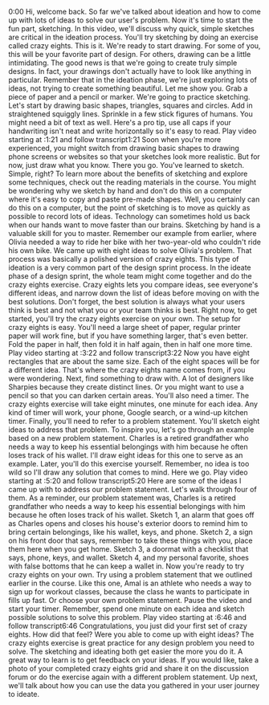0:00
Hi, welcome back. So far we've talked about ideation and how to come up with lots of ideas to solve our user's problem. Now it's time to start the fun part, sketching. In this video, we'll discuss why quick, simple sketches are critical in the ideation process. You'll try sketching by doing an exercise called crazy eights. This is it. We're ready to start drawing. For some of you, this will be your favorite part of design. For others, drawing can be a little intimidating. The good news is that we're going to create truly simple designs. In fact, your drawings don't actually have to look like anything in particular. Remember that in the ideation phase, we're just exploring lots of ideas, not trying to create something beautiful. Let me show you. Grab a piece of paper and a pencil or marker. We're going to practice sketching. Let's start by drawing basic shapes, triangles, squares and circles. Add in straightened squiggly lines. Sprinkle in a few stick figures of humans. You might need a bit of text as well. Here's a pro tip, use all caps if your handwriting isn't neat and write horizontally so it's easy to read.
Play video starting at :1:21 and follow transcript1:21
Soon when you're more experienced, you might switch from drawing basic shapes to drawing phone screens or websites so that your sketches look more realistic. But for now, just draw what you know. There you go. You've learned to sketch. Simple, right? To learn more about the benefits of sketching and explore some techniques, check out the reading materials in the course. You might be wondering why we sketch by hand and don't do this on a computer where it's easy to copy and paste pre-made shapes. Well, you certainly can do this on a computer, but the point of sketching is to move as quickly as possible to record lots of ideas. Technology can sometimes hold us back when our hands want to move faster than our brains. Sketching by hand is a valuable skill for you to master. Remember our example from earlier, where Olivia needed a way to ride her bike with her two-year-old who couldn't ride his own bike. We came up with eight ideas to solve Olivia's problem. That process was basically a polished version of crazy eights. This type of ideation is a very common part of the design sprint process. In the ideate phase of a design sprint, the whole team might come together and do the crazy eights exercise. Crazy eights lets you compare ideas, see everyone's different ideas, and narrow down the list of ideas before moving on with the best solutions. Don't forget, the best solution is always what your users think is best and not what you or your team thinks is best. Right now, to get started, you'll try the crazy eights exercise on your own. The setup for crazy eights is easy. You'll need a large sheet of paper, regular printer paper will work fine, but if you have something larger, that's even better. Fold the paper in half, then fold it in half again, then in half one more time.
Play video starting at :3:22 and follow transcript3:22
Now you have eight rectangles that are about the same size. Each of the eight spaces will be for a different idea. That's where the crazy eights name comes from, if you were wondering. Next, find something to draw with. A lot of designers like Sharpies because they create distinct lines. Or you might want to use a pencil so that you can darken certain areas. You'll also need a timer. The crazy eights exercise will take eight minutes, one minute for each idea. Any kind of timer will work, your phone, Google search, or a wind-up kitchen timer. Finally, you'll need to refer to a problem statement. You'll sketch eight ideas to address that problem. To inspire you, let's go through an example based on a new problem statement. Charles is a retired grandfather who needs a way to keep his essential belongings with him because he often loses track of his wallet. I'll draw eight ideas for this one to serve as an example. Later, you'll do this exercise yourself. Remember, no idea is too wild so I'll draw any solution that comes to mind. Here we go.
Play video starting at :5:20 and follow transcript5:20
Here are some of the ideas I came up with to address our problem statement. Let's walk through four of them. As a reminder, our problem statement was, Charles is a retired grandfather who needs a way to keep his essential belongings with him because he often loses track of his wallet. Sketch 1, an alarm that goes off as Charles opens and closes his house's exterior doors to remind him to bring certain belongings, like his wallet, keys, and phone. Sketch 2, a sign on his front door that says, remember to take these things with you, place them here when you get home. Sketch 3, a doormat with a checklist that says, phone, keys, and wallet. Sketch 4, and my personal favorite, shoes with false bottoms that he can keep a wallet in. Now you're ready to try crazy eights on your own. Try using a problem statement that we outlined earlier in the course. Like this one, Amal is an athlete who needs a way to sign up for workout classes, because the class he wants to participate in fills up fast. Or choose your own problem statement. Pause the video and start your timer. Remember, spend one minute on each idea and sketch possible solutions to solve this problem.
Play video starting at :6:46 and follow transcript6:46
Congratulations, you just did your first set of crazy eights. How did that feel? Were you able to come up with eight ideas? The crazy eights exercise is great practice for any design problem you need to solve. The sketching and ideating both get easier the more you do it. A great way to learn is to get feedback on your ideas. If you would like, take a photo of your completed crazy eights grid and share it on the discussion forum or do the exercise again with a different problem statement. Up next, we'll talk about how you can use the data you gathered in your user journey to ideate.